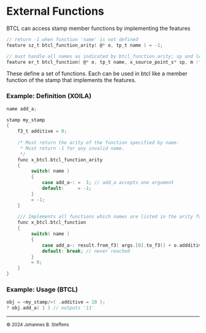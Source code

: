 # External Functions
BTCL can access stamp member functions by implementing the features 

``` C
// return -1 when function 'name' is not defined
feature sz_t btcl_function_arity( @* o, tp_t name ) = -1;

// must handle all names as indicated by btcl_function_arity; sp and lexical_frame can be ignored
feature er_t btcl_function( @* o, tp_t name, x_source_point_s* sp, m :frame_s* lexical_frame, bcore_arr_sr_s* args, m sr_s* result );
```
These define a set of functions. Each can be used in btcl like a member function of the stamp that implements the features.

### Example: Definition (XOILA)

``` C
name add_a;

stamp my_stamp
{
    f3_t additive = 0;
    
    /* Must return the arity of the function specified by name.
     * Must return -1 for any invalid name.
     */
    func x_btcl.btcl_function_arity
    {
         switch( name )
         {
             case add_a~: =  1; // add_a accepts one argument
             default:     = -1;
         }
         = -1;
    }
    
    /// Implements all functions which names are listed in the arity function above.
    func x_btcl.btcl_function
    {
         switch( name )
         {
             case add_a~: result.from_f3( args.[0].to_f3() + o.addditive ); break;
             default: break; // never reached
         }
         = 0;
    }
}
```

### Example: Usage (BTCL)

``` C
obj = <my_stamp/>( .additive = 10 );
? obj.add_a( 1 ) // outputs '11'
```


------
<sub>&copy; 2024 Johannes B. Steffens</sub>